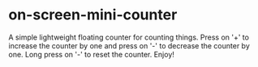 # on-screen-mini-counter

A simple lightweight floating counter for counting things. Press on '+' to increase the counter by one and press on '-' to decrease the counter by one. Long press on '-' to reset the counter. Enjoy!
